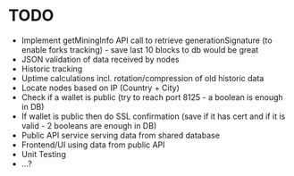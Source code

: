 # TODO
- Implement getMiningInfo API call to retrieve generationSignature (to enable forks tracking) - save last 10 blocks to db would be great
- JSON validation of data received by nodes
- Historic tracking
- Uptime calculations incl. rotation/compression of old historic data
- Locate nodes based on IP (Country + City)
- Check if a wallet is public (try to reach port 8125 - a boolean is enough in DB)
- If wallet is public then do SSL confirmation (save if it has cert and if it is valid - 2 booleans are enough in DB)
- Public API service serving data from shared database
- Frontend/UI using data from public API
- Unit Testing
- ...?
